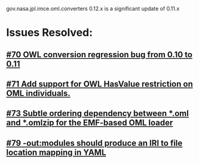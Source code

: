 gov.nasa.jpl.imce.oml.converters 0.12.x is a significant update of 0.11.x

# Issues Resolved:

## [#70 OWL conversion regression bug from 0.10 to 0.11](https://github.com/JPL-IMCE/gov.nasa.jpl.imce.oml.converters/issues/70)
          
## [#71 Add support for OWL HasValue restriction on OML individuals.](https://github.com/JPL-IMCE/gov.nasa.jpl.imce.oml.converters/issues/71)

## [#73 Subtle ordering dependency between *.oml and *.omlzip for the EMF-based OML loader](https://github.com/JPL-IMCE/gov.nasa.jpl.imce.oml.converters/issues/73)

## [#79 -out:modules should produce an IRI to file location mapping in YAML](https://github.com/JPL-IMCE/gov.nasa.jpl.imce.oml.converters/issues/79)
